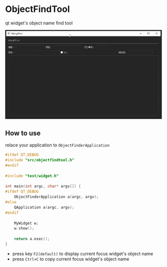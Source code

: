 # ObjectFindTool
qt widget's object name find tool

![image](https://github.com/daonvshu/ObjectFindTool/blob/main/screenshot/p0.gif?raw=true)
## How to use
relace your application to `ObjectFinderApplication`
```cpp
#ifdef QT_DEBUG
#include "src/objectfindtool.h"
#endif

#include "test/widget.h"

int main(int argc, char* argv[]) {
#ifdef QT_DEBUG
    ObjectFinderApplication a(argc, argv);
#else
    QApplication a(argc, argv);
#endif

    MyWidget w;
    w.show();

    return a.exec();
}
```
- press key `F2(default)` to display current focus widget's object name
- press `Ctrl+C` to copy current focus widget's object name